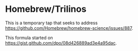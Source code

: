 # Homebrew/Trilinos

This is a temporary tap that seeks to address
https://github.com/Homebrew/homebrew-science/issues/887.

This formula started on https://gist.github.com/dpo/08d426889ad3e4a95dac.
